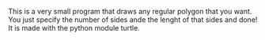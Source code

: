 This is a very small program that draws any regular polygon that you want. 
You just specify the number of sides ande the lenght of that sides and done!
It is made with the python module turtle.
